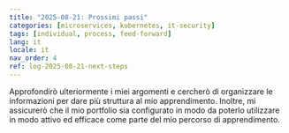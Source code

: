 ```yaml
---
title: "2025-08-21: Prossimi passi"
categories: [microservices, kubernetes, it-security]
tags: [individual, process, feed-forward]
lang: it
locale: it
nav_order: 4
ref: log-2025-08-21-next-steps
---
```

Approfondirò ulteriormente i miei argomenti e cercherò di organizzare le informazioni per dare più struttura al mio apprendimento. Inoltre, mi assicurerò che il mio portfolio sia configurato in modo da poterlo utilizzare in modo attivo ed efficace come parte del mio percorso di apprendimento.